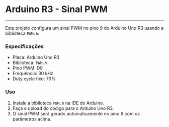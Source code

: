 # Arduino R3 - Sinal PWM
***

Este projeto configura um sinal PWM no pino 9 do Arduino Uno R3 usando a biblioteca `PWM.h`.

### Especificações

- Placa: Arduino Uno R3  
- Biblioteca: `PWM.h`  
- Pino PWM: D9  
- Frequência: 30 kHz  
- Duty cycle fixo: 70%

### Uso

1. Instale a biblioteca `PWM.h` na IDE do Arduino.
2. Faça o upload do código para o Arduino Uno R3.
3. O sinal PWM será gerado automaticamente no pino 9 com os parâmetros acima.

